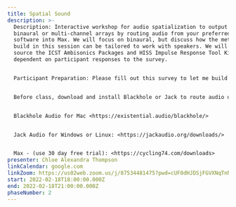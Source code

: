 ```yaml
---
title: Spatial Sound
description: >-
  Description: Interactive workshop for audio spatialization to output to
  binaural or multi-channel arrays by routing audio from your preferred audio
  software into Max. We will focus on binaural, but discuss how the methods we
  build in this session can be tailored to work with speakers. We will use open
  source the ICST Ambisonics Packages and HISS Impulse Response Tool Kit
  dependent on participant responses to the survey.


  Participant Preparation: Please fill out this survey to let me build a class to best suit your needs <https://forms.gle/A52FX9VtTqHC6zYy7>


  Before class, download and install Blackhole or Jack to route audio on your computer (this is also useful for streaming with OBS or Zoom!): 


  Blackhole Audio for Mac <https://existential.audio/blackhole/> 


  Jack Audio for Windows or Linux: <https://jackaudio.org/downloads/>


  Max - (use 30 day free trial): <https://cycling74.com/downloads>
presenter: Chloe Alexandra Thompson
linkCalendar: google.com
linkZoom: https://us02web.zoom.us/j/87534481475?pwd=cUF0dHJDSjFGVXNqTnNiNm9HSC9NUT09
start: 2022-02-18T18:00:00.000Z
end: 2022-02-18T21:00:00.000Z
phaseNumber: 2
---
```

